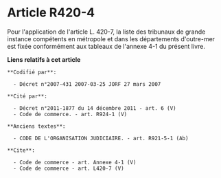 # Article R420-4

Pour l'application de l'article L. 420-7, la liste des tribunaux de grande instance compétents en métropole et dans les
départements d'outre-mer est fixée conformément aux tableaux de l'annexe 4-1 du présent livre.

**Liens relatifs à cet article**

	**Codifié par**:

	  - Décret n°2007-431 2007-03-25 JORF 27 mars 2007

	**Cité par**:

	  - Décret n°2011-1877 du 14 décembre 2011 - art. 6 (V)
	  - Code de commerce. - art. R924-1 (V)

	**Anciens textes**:

	  - CODE DE L'ORGANISATION JUDICIAIRE. - art. R921-5-1 (Ab)

	**Cite**:

	  - Code de commerce - art. Annexe 4-1 (V)
	  - Code de commerce - art. L420-7 (V)
